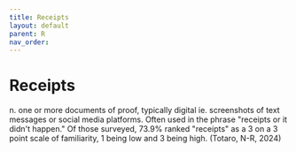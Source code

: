 ```yaml
---
title: Receipts
layout: default
parent: R
nav_order:
---
```


# Receipts

n. one or more documents of proof, typically digital ie. screenshots of text messages or social media platforms.  Often used in the phrase "receipts or it didn't happen."  Of those surveyed, 73.9% ranked "receipts" as a 3 on a 3 point scale of familiarity, 1 being low and 3 being high.  (Totaro, N-R, 2024)
